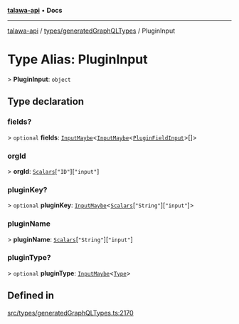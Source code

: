 [**talawa-api**](../../../README.md) • **Docs**

***

[talawa-api](../../../modules.md) / [types/generatedGraphQLTypes](../README.md) / PluginInput

# Type Alias: PluginInput

\> **PluginInput**: `object`

## Type declaration

### fields?

\> `optional` **fields**: [`InputMaybe`](InputMaybe.md)\<[`InputMaybe`](InputMaybe.md)\<[`PluginFieldInput`](PluginFieldInput.md)\>[]\>

### orgId

\> **orgId**: [`Scalars`](Scalars.md)\[`"ID"`\]\[`"input"`\]

### pluginKey?

\> `optional` **pluginKey**: [`InputMaybe`](InputMaybe.md)\<[`Scalars`](Scalars.md)\[`"String"`\]\[`"input"`\]\>

### pluginName

\> **pluginName**: [`Scalars`](Scalars.md)\[`"String"`\]\[`"input"`\]

### pluginType?

\> `optional` **pluginType**: [`InputMaybe`](InputMaybe.md)\<[`Type`](Type.md)\>

## Defined in

[src/types/generatedGraphQLTypes.ts:2170](https://github.com/PalisadoesFoundation/talawa-api/blob/f4877b986932181336f42a7336754de05976cd97/src/types/generatedGraphQLTypes.ts#L2170)
